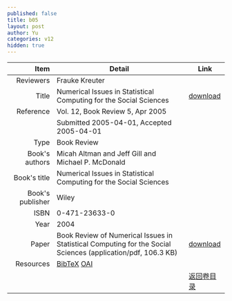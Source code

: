 ```yaml
---
published: false
title: b05
layout: post
author: Yu
categories: v12
hidden: true
---
```


| Item | Detail | Link |
|---:|---|---|
| Reviewers | Frauke Kreuter| |
| Title |Numerical Issues in Statistical Computing for the Social Sciences | [download](http://www.jstatsoft.org/v12/b05/paper) |
| Reference |Vol. 12, Book Review 5, Apr 2005 | |
| | Submitted 2005-04-01, Accepted 2005-04-01| | 
| Type | Book Review| |
| Book's authors | Micah Altman and Jeff Gill and Michael P. McDonald| |
| Book's title | Numerical Issues in Statistical Computing for the Social Sciences| |
| Book's publisher | Wiley| |
| ISBN | 0-471-23633-0| |
| Year | 2004| |
| Paper | Book Review of Numerical Issues in Statistical Computing for the Social Sciences  (application/pdf, 106.3 KB)| [download](http://www.jstatsoft.org/v12/b05/paper) |
| Resources | [BibTeX](http://www.jstatsoft.org/v12/b05/bibtex) [OAI](http://www.jstatsoft.org/oai?verb=GetRecord&identifier=oai.jstatsoft/v12/b05&prefix=oai_dc)| |
| |  | [返回卷目录]({{site.baseurl}}/volume/v12.html) |